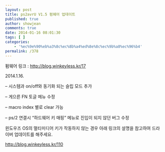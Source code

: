 ```yaml
---
layout: post
title: ps2avrU V1.5 펌웨어 업데이트
published: true
author: showjean
comments: true
date: 2014-01-16 08:01:30
tags: [ ]
categories:
    - '%ec%9e%90%eb%a3%8c%ec%8b%a4%ed%8e%8c%ec%9b%a8%ec%96%b4'
permalink: /378
---
```

펌웨어 링크 : http://blog.winkeyless.kr/17





2014.1.16.



&#8211; 시스템과 on/off와 동기화 되는 슬립 모드 추가

&#8211;&nbsp;게으른 FN 토글 메뉴 수정

&#8211; macro index 별로 clear 가능

&#8211;&nbsp;ps/2 연결시 &#8220;하드웨어 키 매핑&#8221; 메뉴로 진입이 되지 않던 버그 수정









윈도우즈 OS의 멀티미디어 키가 작동하지 않는 경우 아래 링크의 설명을 참고하여 드라이버 업데이트를 해주세요.



http://blog.winkeyless.kr/110